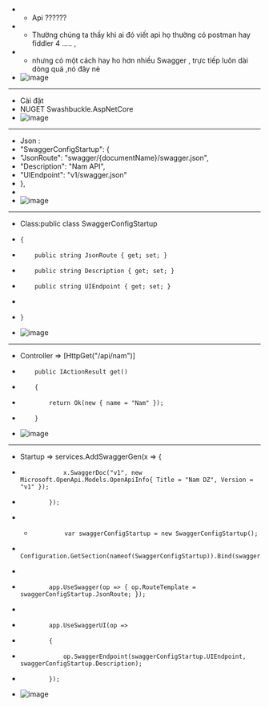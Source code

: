 - - Api ??????
- - Thường chúng ta thấy  khi ai đó viết api họ  thường có postman hay fiddler 4 ..... , 
- - nhưng có một cách hay ho hơn nhiều Swagger , trực tiếp luôn dài dòng quá ,nó đây nè 
- ![image](https://user-images.githubusercontent.com/63473793/88499681-c906fb00-cff0-11ea-900d-b1817660311c.png)
- ----------------------------------------------------------------------------------------------------------------
- Cài đặt 
- NUGET Swashbuckle.AspNetCore
- ![image](https://user-images.githubusercontent.com/63473793/88499225-724cf180-cfef-11ea-9ba8-47bfd6810890.png)
- ----------------------------------------------------------------------------------------------------------------
- Json :
- "SwaggerConfigStartup": {
-   "JsonRoute": "swagger/{documentName}/swagger.json",
-   "Description": "Nam API",
-   "UIEndpoint": "v1/swagger.json"
-   },
-   
- ![image](https://user-images.githubusercontent.com/63473793/88499278-927cb080-cfef-11ea-8e55-0f1347b6c40a.png)
- ----------------------------------------------------------------------------------------------------------------
- Class:public class SwaggerConfigStartup
-     {
-         public string JsonRoute { get; set; }
-         public string Description { get; set; }
-         public string UIEndpoint { get; set; }
-             
-     }
- ![image](https://user-images.githubusercontent.com/63473793/88499353-c6f06c80-cfef-11ea-8e92-b48f8ba5a611.png)
- ----------------------------------------------------------------------------------------------------------------
- Controller => [HttpGet("/api/nam")]
-         public IActionResult get()
-         {
-             return Ok(new { name = "Nam" });
-         }
- ![image](https://user-images.githubusercontent.com/63473793/88499299-9f010900-cfef-11ea-9286-d81162dbf8cf.png)
- ----------------------------------------------------------------------------------------------------------------
- Startup => services.AddSwaggerGen(x => {
-                 x.SwaggerDoc("v1", new Microsoft.OpenApi.Models.OpenApiInfo{ Title = "Nam DZ", Version = "v1" });
-             });
- -              var swaggerConfigStartup = new SwaggerConfigStartup();
-             Configuration.GetSection(nameof(SwaggerConfigStartup)).Bind(swaggerConfigStartup);
- 
-             app.UseSwagger(op => { op.RouteTemplate = swaggerConfigStartup.JsonRoute; });
- 
-             app.UseSwaggerUI(op =>
-             {
-                 op.SwaggerEndpoint(swaggerConfigStartup.UIEndpoint, swaggerConfigStartup.Description);
-             });
- ![image](https://user-images.githubusercontent.com/63473793/88499326-b0e2ac00-cfef-11ea-8461-f5c4e0085a88.png)
